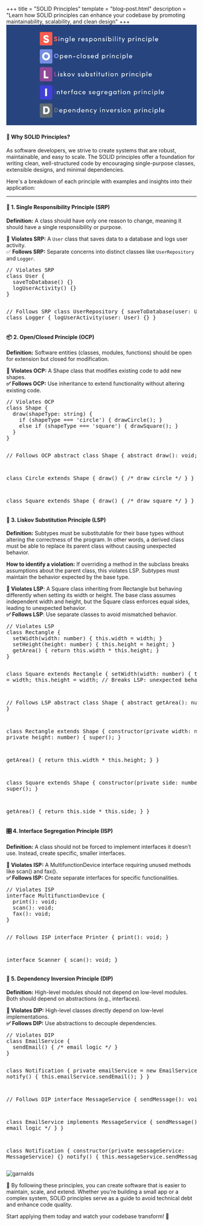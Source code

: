 +++
title = "SOLID Principles"
template = "blog-post.html"
description = "Learn how SOLID principles can enhance your codebase by promoting maintainability, scalability, and clean design"
+++
![blog-cover](/images/blog/2024-11-22/solid-principles.png)

<h4>🧐 Why SOLID Principles?</h4>

As software developers, we strive to create systems that are robust, maintainable, and easy to scale. The SOLID principles offer a foundation for writing clean, well-structured code by encouraging single-purpose classes, extensible designs, and minimal dependencies.

Here's a breakdown of each principle with examples and insights into their application:

---

<h4>📜 1. Single Responsibility Principle (SRP)</h4>

**Definition:** A class should have only one reason to change, meaning it should have a single responsibility or purpose.

🚫 **Violates SRP:** A `User` class that saves data to a database and logs user activity.   
✅ **Follows SRP:** Separate concerns into distinct classes like `UserRepository` and `Logger`.

<div class="code-block">
<pre>
// Violates SRP
class User {
  saveToDatabase() {}
  logUserActivity() {}
}

// Follows SRP
class UserRepository {
  saveToDatabase(user: User) {}
}
class Logger {
  logUserActivity(user: User) {}
}
</pre>
</div>

<h4>📦 2. Open/Closed Principle (OCP)</h4>

**Definition:** Software entities (classes, modules, functions) should be open for extension but closed for modification.

**🚫 Violates OCP:** A Shape class that modifies existing code to add new shapes.    
**✅ Follows OCP:** Use inheritance to extend functionality without altering existing code.

<div class="code-block">
<pre>
// Violates OCP
class Shape {
  draw(shapeType: string) {
    if (shapeType === 'circle') { drawCircle(); }
    else if (shapeType === 'square') { drawSquare(); }
  }
}

// Follows OCP
abstract class Shape {
  abstract draw(): void;
}

class Circle extends Shape {
  draw() { /* draw circle */ }
}

class Square extends Shape {
  draw() { /* draw square */ }
}
</pre>
</div>

<h4>🔄 3. Liskov Substitution Principle (LSP)</h4>

**Definition:** Subtypes must be substitutable for their base types without altering the correctness of the program. In other words, a derived class must be able to replace its parent class without causing unexpected behavior.

**How to identify a violation:** If overriding a method in the subclass breaks assumptions about the parent class, this violates LSP. Subtypes must maintain the behavior expected by the base type.

**🚫 Violates LSP**: A Square class inheriting from Rectangle but behaving differently when setting its width or height. The base class assumes independent width and height, but the Square class enforces equal sides, leading to unexpected behavior.    
**✅ Follows LSP**: Use separate classes to avoid mismatched behavior.

<div class="code-block">
<pre>
// Violates LSP
class Rectangle {
  setWidth(width: number) { this.width = width; }
  setHeight(height: number) { this.height = height; }
  getArea() { return this.width * this.height; }
}

class Square extends Rectangle {
  setWidth(width: number) {
    this.width = width;
    this.height = width; // Breaks LSP: unexpected behavior
  }
}

// Follows LSP
abstract class Shape {
  abstract getArea(): number;
}

class Rectangle extends Shape {
  constructor(private width: number, private height: number) {
    super();
  }

  getArea() { return this.width * this.height; }
}

class Square extends Shape {
  constructor(private side: number) {
    super();
  }

  getArea() { return this.side * this.side; }
}
</pre>
</div>

<h4>🎛️ 4. Interface Segregation Principle (ISP)</h4>

**Definition:** A class should not be forced to implement interfaces it doesn’t use. Instead, create specific, smaller interfaces.

**🚫 Violates ISP:** A MultifunctionDevice interface requiring unused methods like scan() and fax().    
**✅ Follows ISP:** Create separate interfaces for specific functionalities.
<div class="code-block">
<pre>
// Violates ISP
interface MultifunctionDevice {
  print(): void;
  scan(): void;
  fax(): void;
}

// Follows ISP
interface Printer {
  print(): void;
}

interface Scanner {
  scan(): void;
}
</pre>
</div>

<h4>🔗 5. Dependency Inversion Principle (DIP)</h4>

**Definition:** High-level modules should not depend on low-level modules. Both should depend on abstractions (e.g., interfaces).

**🚫 Violates DIP:** High-level classes directly depend on low-level implementations.    
**✅ Follows DIP:** Use abstractions to decouple dependencies.
<div class="code-block">
<pre>
// Violates DIP
class EmailService {
  sendEmail() { /* email logic */ }
}

class Notification {
  private emailService = new EmailService();
  notify() { this.emailService.sendEmail(); }
}

// Follows DIP
interface MessageService {
  sendMessage(): void;
}

class EmailService implements MessageService {
  sendMessage() { /* email logic */ }
}

class Notification {
  constructor(private messageService: MessageService) {}
  notify() { this.messageService.sendMessage(); }
}
</pre>
</div>

![garnalds](/images/blog/general/garlands.png)

🥰 By following these principles, you can create software that is easier to maintain, scale, and extend. Whether you're building a small app or a complex system, SOLID principles serve as a guide to avoid technical debt and enhance code quality.

Start applying them today and watch your codebase transform! 🎉
